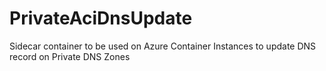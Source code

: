 # PrivateAciDnsUpdate
Sidecar container to be used on Azure Container Instances to update DNS record on Private DNS Zones
